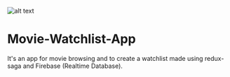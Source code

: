 

![alt text](https://cdn.discordapp.com/attachments/467363140997480459/834938837074837514/unknown.png)
# Movie-Watchlist-App



It's an app for movie browsing and to create a watchlist made using redux-saga and Firebase (Realtime Database). 
